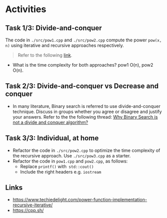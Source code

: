 # Activities

## Task 1/3: Divide-and-conquer

The code in `./src/pow1.cpp` and `./src/pow2.cpp` compute the power `pow(x, n)` using iterative and recursive approaches respectively.

> Refer to the following [link](https://www.techiedelight.com/power-function-implementation-recursive-iterative/).

- What is the time complexity for both approaches?
  pow1  O(n), pow2 O(n).
## Task 2/3: Divide-and-conquer vs Decrease and conquer

- In many literature, Binary search is referred to use divide-and-conquer technique. Discuss in groups whether you agree or disagree and justify your answers. Refer to the the following thread: [Why Binary Search is not a divide and conquer algorithm?](https://stackoverflow.com/questions/8850447/why-is-binary-search-a-divide-and-conquer-algorithm)

## Task 3/3: Individual, at home

- Refactor the code in `./src/pow2.cpp` to optimize the time complexity of the recursive approach. Use `./src/pow3.cpp` as a starter.
- Refactor the code in `pow1.cpp` and `pow2.cpp`, as follows:
  - Replace `printf()` with` std::cout()`
  - Include the right headers e.g. `iostream`

## Links

- https://www.techiedelight.com/power-function-implementation-recursive-iterative/
- https://cpp.sh/
